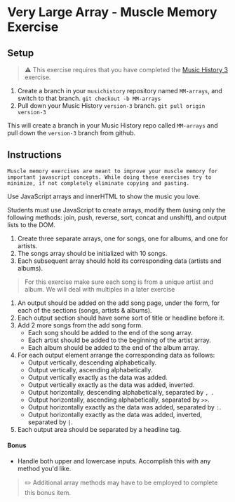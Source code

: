 # Very Large Array - Muscle Memory Exercise

## Setup

> :warning: This exercise requires that you have completed the [Music History 3](SW_MUSIC_HISTORY_3.md) exercise.

1. Create a branch in your `musichistory` repository named `MM-arrays`, and switch to that branch. `git checkout -b MM-arrays`
1. Pull down your Music History `version-3` branch. `git pull origin version-3`

This will create a branch in your Music History repo called `MM-arrays` and pull down the `version-3` branch from github.

## Instructions

`Muscle memory exercises are meant to improve your muscle memory for important javascript concepts. While doing these exercises try to minimize, if not completely eliminate copying and pasting.`

Use JavaScript arrays and innerHTML to show the music you love.

Students must use JavaScript to create arrays, modify them (using only the following methods: join, push, reverse, sort, concat and unshift), and output lists to the DOM.

1. Create three separate arrays, one for songs, one for albums, and one for artists.
1. The songs array should be initialized with 10 songs.
1. Each subsequent array should hold its corresponding data (artists and albums).
 > For this exercise make sure each song is from a unique artist and album. We will deal with multiples in a later exercise
1. An output should be added on the add song page, under the form, for each of the sections (songs, artists & albums).
1. Each output section should have some sort of title or headline before it.
1. Add 2 more songs from the add song form.
    + Each song should be added to the end of the song array.
    + Each artist should be added to the beginning of the artist array.
    + Each album should be added to the end of the album array.
1. For each output element arrange the corresponding data as follows:
    *   Output vertically, descending alphabetically.
    *   Output vertically, ascending alphabetically.
    *   Output vertically exactly as the data was added.
    *   Output vertically exactly as the data was added, inverted.
    *   Output horizontally, descending alphabetically, separated by `, `.
    *   Output horizontally, ascending alphabetically, separated by ` >> `.
    *   Output horizontally exactly as the data was added, separated by ` : `.
    *   Output horizontally exactly as the data was added, inverted, separated by ` | `.
1. Each output area should be separated by a headline tag.

#### Bonus
*   Handle both upper and lowercase inputs. Accomplish this with any method you'd like. 

> :pencil2: Additional array methods may have to be employed to complete this bonus item.
